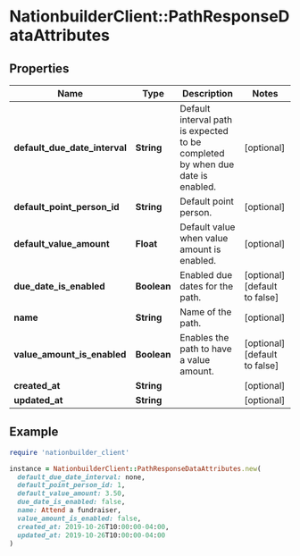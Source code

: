 # NationbuilderClient::PathResponseDataAttributes

## Properties

| Name | Type | Description | Notes |
| ---- | ---- | ----------- | ----- |
| **default_due_date_interval** | **String** | Default interval path is expected to be completed by when due date is enabled. | [optional] |
| **default_point_person_id** | **String** | Default point person. | [optional] |
| **default_value_amount** | **Float** | Default value when value amount is enabled. | [optional] |
| **due_date_is_enabled** | **Boolean** | Enabled due dates for the path. | [optional][default to false] |
| **name** | **String** | Name of the path. | [optional] |
| **value_amount_is_enabled** | **Boolean** | Enables the path to have a value amount. | [optional][default to false] |
| **created_at** | **String** |  | [optional] |
| **updated_at** | **String** |  | [optional] |

## Example

```ruby
require 'nationbuilder_client'

instance = NationbuilderClient::PathResponseDataAttributes.new(
  default_due_date_interval: none,
  default_point_person_id: 1,
  default_value_amount: 3.50,
  due_date_is_enabled: false,
  name: Attend a fundraiser,
  value_amount_is_enabled: false,
  created_at: 2019-10-26T10:00:00-04:00,
  updated_at: 2019-10-26T10:00:00-04:00
)
```

